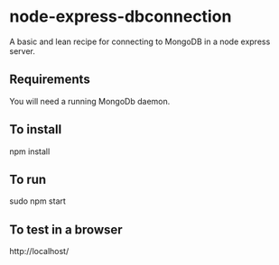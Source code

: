 # node-express-dbconnection
A basic and lean recipe for connecting to MongoDB in a node express server.

Requirements
-
You will need a running MongoDb daemon.

To install
-
npm install

To run
-
sudo npm start

To test in a browser
-
http://localhost/
